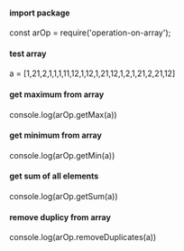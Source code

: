 #### import package
const arOp = require('operation-on-array');

#### test array
a = [1,21,2,1,1,1,11,12,1,12,1,21,12,1,2,1,21,2,21,12]

#### get maximum from array
console.log(arOp.getMax(a))

#### get minimum from array
console.log(arOp.getMin(a))

#### get sum of all elements
console.log(arOp.getSum(a))

#### remove duplicy from array
console.log(arOp.removeDuplicates(a))
